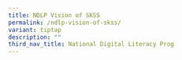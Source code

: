```yaml
---
title: NDLP Vision of SKSS
permalink: /ndlp-vision-of-skss/
variant: tiptap
description: ""
third_nav_title: National Digital Literacy Prog
---
```

